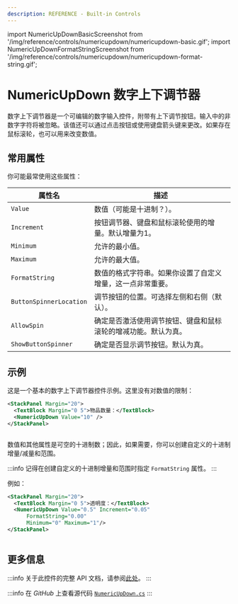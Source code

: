 ```yaml
---
description: REFERENCE - Built-in Controls
---
```


import NumericUpDownBasicScreenshot from '/img/reference/controls/numericupdown/numericupdown-basic.gif';
import NumericUpDownFormatStringScreenshot from '/img/reference/controls/numericupdown/numericupdown-format-string.gif';

# NumericUpDown 数字上下调节器

数字上下调节器是一个可编辑的数字输入控件，附带有上下调节按钮。输入中的非数字字符将被忽略。该值还可以通过点击按钮或使用键盘箭头键来更改。如果存在鼠标滚轮，也可以用来改变数值。

## 常用属性

你可能最常使用这些属性：

| 属性名                  | 描述                                                                                                                     |
|-----------------------|-------------------------------------------------------------------------------------------------------------------------|
| `Value`               | 数值（可能是十进制？）。                                                                                                   |
| `Increment`           | 按钮调节器、键盘和鼠标滚轮使用的增量。默认增量为1。                                                                        |
| `Minimum`             | 允许的最小值。                                                                                                             |
| `Maximum`             | 允许的最大值。                                                                                                             |
| `FormatString`        | 数值的格式字符串。如果你设置了自定义增量，这一点非常重要。                                                                   |
| `ButtonSpinnerLocation` | 调节按钮的位置。可选择左侧和右侧（默认）。                                                                                    |
| `AllowSpin`           | 确定是否激活使用调节按钮、键盘和鼠标滚轮的增减功能。默认为真。                                                               |
| `ShowButtonSpinner`   | 确定是否显示调节按钮。默认为真。                                                                                           |

## 示例

这是一个基本的数字上下调节器控件示例。这里没有对数值的限制：

```xml
<StackPanel Margin="20">
  <TextBlock Margin="0 5">物品数量：</TextBlock>
  <NumericUpDown Value="10" />
</StackPanel>
```

<img src={NumericUpDownBasicScreenshot} alt="" />

数值和其他属性是可空的十进制数；因此，如果需要，你可以创建自定义的十进制增量/减量和范围。

:::info
记得在创建自定义的十进制增量和范围时指定 `FormatString` 属性。
:::

例如：

```xml
<StackPanel Margin="20">
  <TextBlock Margin="0 5">透明度：</TextBlock>
  <NumericUpDown Value="0.5" Increment="0.05" 
      FormatString="0.00"
      Minimum="0" Maximum="1"/>
</StackPanel>
```

<img src={NumericUpDownFormatStringScreenshot} alt="" />

## 更多信息

:::info
关于此控件的完整 API 文档，请参阅[此处](http://reference.avaloniaui.net/api/Avalonia.Controls/NumericUpDown/)。
:::

:::info
在 _GitHub_ 上查看源代码 [`NumericUpDown.cs`](https://github.com/AvaloniaUI/Avalonia/blob/master/src/Avalonia.Controls/NumericUpDown/NumericUpDown.cs)
:::